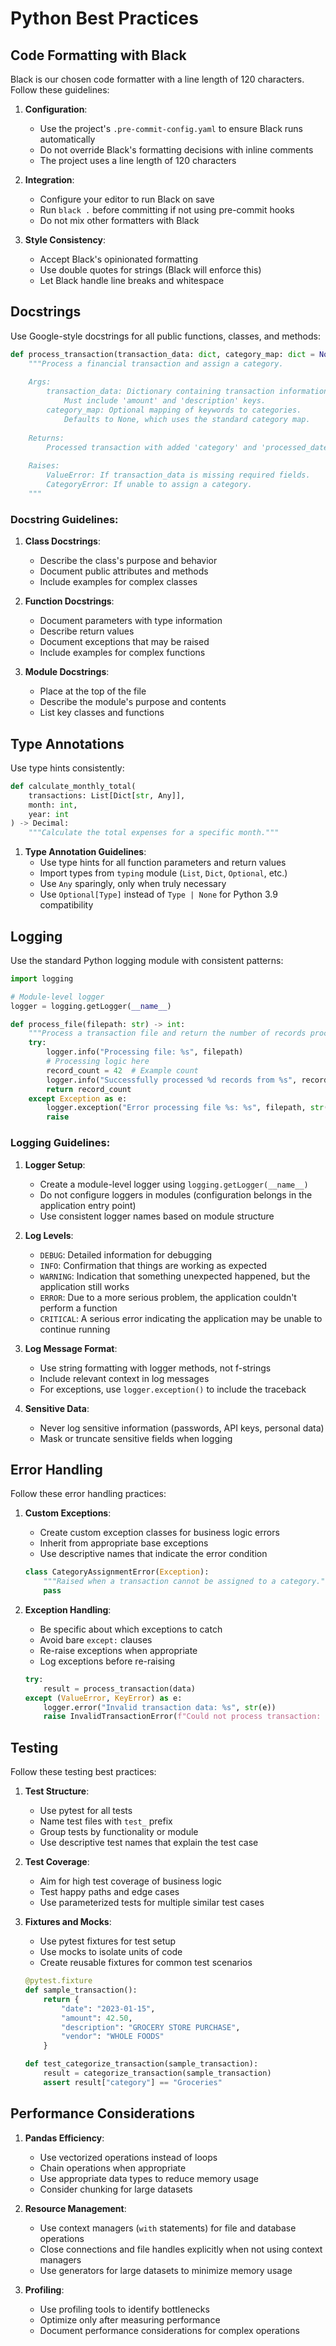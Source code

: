 # Python Best Practices

## Code Formatting with Black

Black is our chosen code formatter with a line length of 120 characters. Follow these guidelines:

1. **Configuration**:
   - Use the project's `.pre-commit-config.yaml` to ensure Black runs automatically
   - Do not override Black's formatting decisions with inline comments
   - The project uses a line length of 120 characters

2. **Integration**:
   - Configure your editor to run Black on save
   - Run `black .` before committing if not using pre-commit hooks
   - Do not mix other formatters with Black

3. **Style Consistency**:
   - Accept Black's opinionated formatting
   - Use double quotes for strings (Black will enforce this)
   - Let Black handle line breaks and whitespace

## Docstrings

Use Google-style docstrings for all public functions, classes, and methods:

```python
def process_transaction(transaction_data: dict, category_map: dict = None) -> dict:
    """Process a financial transaction and assign a category.
    
    Args:
        transaction_data: Dictionary containing transaction information.
            Must include 'amount' and 'description' keys.
        category_map: Optional mapping of keywords to categories.
            Defaults to None, which uses the standard category map.
            
    Returns:
        Processed transaction with added 'category' and 'processed_date' fields.
        
    Raises:
        ValueError: If transaction_data is missing required fields.
        CategoryError: If unable to assign a category.
    """
```

### Docstring Guidelines:

1. **Class Docstrings**:
   - Describe the class's purpose and behavior
   - Document public attributes and methods
   - Include examples for complex classes

2. **Function Docstrings**:
   - Document parameters with type information
   - Describe return values
   - Document exceptions that may be raised
   - Include examples for complex functions

3. **Module Docstrings**:
   - Place at the top of the file
   - Describe the module's purpose and contents
   - List key classes and functions

## Type Annotations

Use type hints consistently:

```python
def calculate_monthly_total(
    transactions: List[Dict[str, Any]], 
    month: int, 
    year: int
) -> Decimal:
    """Calculate the total expenses for a specific month."""
```

1. **Type Annotation Guidelines**:
   - Use type hints for all function parameters and return values
   - Import types from `typing` module (`List`, `Dict`, `Optional`, etc.)
   - Use `Any` sparingly, only when truly necessary
   - Use `Optional[Type]` instead of `Type | None` for Python 3.9 compatibility

## Logging

Use the standard Python logging module with consistent patterns:

```python
import logging

# Module-level logger
logger = logging.getLogger(__name__)

def process_file(filepath: str) -> int:
    """Process a transaction file and return the number of records processed."""
    try:
        logger.info("Processing file: %s", filepath)
        # Processing logic here
        record_count = 42  # Example count
        logger.info("Successfully processed %d records from %s", record_count, filepath)
        return record_count
    except Exception as e:
        logger.exception("Error processing file %s: %s", filepath, str(e))
        raise
```

### Logging Guidelines:

1. **Logger Setup**:
   - Create a module-level logger using `logging.getLogger(__name__)`
   - Do not configure loggers in modules (configuration belongs in the application entry point)
   - Use consistent logger names based on module structure

2. **Log Levels**:
   - `DEBUG`: Detailed information for debugging
   - `INFO`: Confirmation that things are working as expected
   - `WARNING`: Indication that something unexpected happened, but the application still works
   - `ERROR`: Due to a more serious problem, the application couldn't perform a function
   - `CRITICAL`: A serious error indicating the application may be unable to continue running

3. **Log Message Format**:
   - Use string formatting with logger methods, not f-strings
   - Include relevant context in log messages
   - For exceptions, use `logger.exception()` to include the traceback

4. **Sensitive Data**:
   - Never log sensitive information (passwords, API keys, personal data)
   - Mask or truncate sensitive fields when logging

## Error Handling

Follow these error handling practices:

1. **Custom Exceptions**:
   - Create custom exception classes for business logic errors
   - Inherit from appropriate base exceptions
   - Use descriptive names that indicate the error condition

   ```python
   class CategoryAssignmentError(Exception):
       """Raised when a transaction cannot be assigned to a category."""
       pass
   ```

2. **Exception Handling**:
   - Be specific about which exceptions to catch
   - Avoid bare `except:` clauses
   - Re-raise exceptions when appropriate
   - Log exceptions before re-raising

   ```python
   try:
       result = process_transaction(data)
   except (ValueError, KeyError) as e:
       logger.error("Invalid transaction data: %s", str(e))
       raise InvalidTransactionError(f"Could not process transaction: {e}") from e
   ```

## Testing

Follow these testing best practices:

1. **Test Structure**:
   - Use pytest for all tests
   - Name test files with `test_` prefix
   - Group tests by functionality or module
   - Use descriptive test names that explain the test case

2. **Test Coverage**:
   - Aim for high test coverage of business logic
   - Test happy paths and edge cases
   - Use parameterized tests for multiple similar test cases

3. **Fixtures and Mocks**:
   - Use pytest fixtures for test setup
   - Use mocks to isolate units of code
   - Create reusable fixtures for common test scenarios

   ```python
   @pytest.fixture
   def sample_transaction():
       return {
           "date": "2023-01-15",
           "amount": 42.50,
           "description": "GROCERY STORE PURCHASE",
           "vendor": "WHOLE FOODS"
       }
   
   def test_categorize_transaction(sample_transaction):
       result = categorize_transaction(sample_transaction)
       assert result["category"] == "Groceries"
   ```

## Performance Considerations

1. **Pandas Efficiency**:
   - Use vectorized operations instead of loops
   - Chain operations when appropriate
   - Use appropriate data types to reduce memory usage
   - Consider chunking for large datasets

2. **Resource Management**:
   - Use context managers (`with` statements) for file and database operations
   - Close connections and file handles explicitly when not using context managers
   - Use generators for large datasets to minimize memory usage

3. **Profiling**:
   - Use profiling tools to identify bottlenecks
   - Optimize only after measuring performance
   - Document performance considerations for complex operations 
